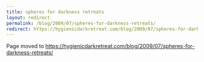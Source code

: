 ```yaml
---
title: spheres for darkness retreats
layout: redirect
permalink: /blog/2009/07/spheres-for-darkness-retreats/
redirect: https://hygienicdarkretreat.com/blog/2009/07/spheres-for-darkness-retreats/
---
```


Page moved to <https://hygienicdarkretreat.com/blog/2009/07/spheres-for-darkness-retreats/>

